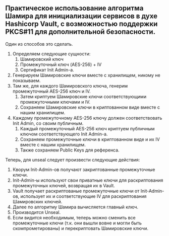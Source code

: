 Практическое использование алгоритма Шамира для инициализации сервисов в духе Hashiсorp Vault, с возможностью поддержки PKCS#11 для дополнительной безопасности.
---
Один из способов это сделать.

1. Определяем следующие сущности:
   1. Шамировский ключ
   2. Промежуточный ключ (AES-256) + IV
   3. Сертификат Init Admin-а.
2. Генерируем Шамировские ключи вместе с хранилищем, никому не показываем.
3. Там же, для каждого Шамировского ключа, генерим промежуточный AES-256 ключ и IV.
   1. Затем криптуем Шамировские ключи соответствующими промежуточными ключами и IV.
   2. Сохраняем Шамировские ключи в криптованном виде вместе с нашим хранилищем.
4. Каждому промежуточному AES-256 ключу должен соответствовать Init Admin, со своим публичным.
   1. Каждый промежуточный AES-256 ключ криптуем публичным ключом соответствующего Init Admin-а.
   2. Сохраняем промежуточные ключи в криптованном виде и их IV вместе с нашим хранилищем.
   3. Также сохраняем Public Keys для референса.

Теперь, для unseal следует произвести следующие действия:

1. Кворум Init-Admin-ов получают закриптованные промежуточные ключи.
2. Init-Admin-ы используют свои приватные ключи для раскриптования промежуточных ключей, возвращая их в Vault.
3. Vault получает раскриптованые промежуточные ключи от Init-Admin-ов, использует их и соответствующие IV для раскриптования Шамировских ключей.
4. Далее по алгоритму Шамира вычисляется главный ключ.
5. Производится Unseal.
6. Если видится необходимым, теперь можно сменить все промежуточные ключи (т.к. они вышли вовне и могли быть скомпрометированы) и перекриптовать Шамировские ключи.
